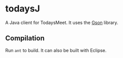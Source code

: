 # todaysJ
A Java client for TodaysMeet. It uses the [Gson](https://github.com/google/gson/) library.
## Compilation
Run `ant` to build. It can also be built with Eclipse.
